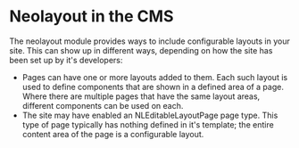 Neolayout in the CMS
====================

The neolayout module provides ways to include configurable layouts in your site. This can show up in different ways, depending on how the site has been set up by it's developers:

 *  Pages can have one or more layouts added to them. Each such layout
    is used to define components that are shown in a defined area of a
    page. Where there are multiple pages that have the same layout areas,
    different components can be used on each.
 *  The site may have enabled an NLEditableLayoutPage page type. This type of
    page typically has nothing defined in it's template; the entire
    content area of the page is a configurable layout.